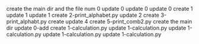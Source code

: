 create the main dir and the file num 0
update 0
update 0
update 0
create 1
update 1
update 1
create 2-print_alphabet.py
update 2
create 3-print_alphabt.py
create
update 4
create 5-print_comb2.py
create the main dir
update 0-add
create 1-calculation.py
update 1-calculation.py
update 1-calculation.py
update 1-calculation.py
update 1-calculation.py
